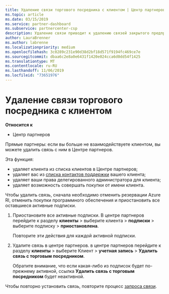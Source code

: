 ```yaml
---
title: Удаление связи торгового посредника с клиентом | Центр партнеров
ms.topic: article
ms.date: 03/15/2019
ms.service: partner-dashboard
ms.subservice: partnercenter-csp
description: Удаление связи приводит к удалению связей закрытого предприятия из представления в Центре партнеров.
author: LauraBrenner
ms.author: labrenne
ms.localizationpriority: medium
ms.openlocfilehash: 3c0289c231e90d38d2bf18d571f9194fc469ce7e
ms.sourcegitcommit: dbaa6c2e8a0e6431f1420e024cca6d0dd54f1425
ms.translationtype: MT
ms.contentlocale: ru-RU
ms.lasthandoff: 11/06/2019
ms.locfileid: "73651976"
---
```

# <a name="remove-a-reseller-relationship-with-a-customer"></a>Удаление связи торгового посредника с клиентом

**Относится к**

-   Центр партнеров

Прямые партнеры: если вы больше не взаимодействуете клиентом, вы можете удалить связь с ним в Центре партнеров. 

Эта функция:
*  удаляет клиента из списка клиентов в Центре партнеров;
*  удаляет вас из [списка контактов поддержки](assign-support-contacts.md) вашего клиента;
*  удаляет ваши права делегированного администратора для клиента;
*  удаляет возможность совершать покупки от имени клиента.

Чтобы удалить связь, сначала необходимо отменить резервации Azure RI, отменить покупки программного обеспечения и приостановить все оставшиеся активные подписки.
1. Приостановите все активные подписки. В центре партнеров перейдите к разделу **клиенты** > выберите клиента > **подписки** > выберите подписку > **приостановлена**. 

   Повторите эти действия для каждой активной подписки.

2. Удалите связь в центре партнеров. в центре партнеров перейдите к разделу **клиенты** > выберите Клиент > **учетная запись** > **Удалить связь с торговым посредником**.

   Обратите внимание, что если какая-либо из подписок будет по-прежнему активной, ссылка **Удалить связь с торговым посредником** будет неактивной. 

Чтобы повторно установить связь, повторите процесс [запроса связи](request-a-relationship-with-a-customer.md).
